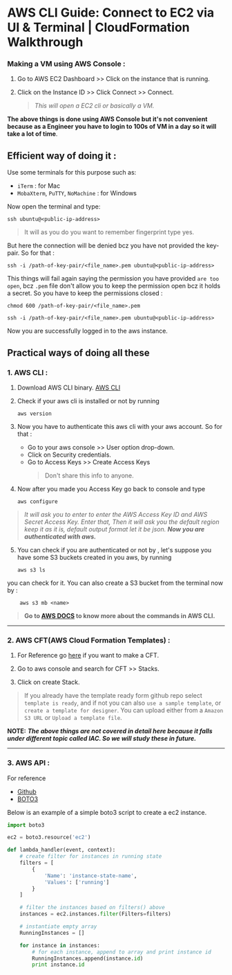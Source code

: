 # AWS CLI Guide: Connect to EC2 via UI & Terminal | CloudFormation Walkthrough

### Making a VM using AWS Console :

1. Go to AWS EC2 Dashboard >> Click on the instance that is running.

2. Click on the Instance ID >> Click Connect >> Connect.

   > _This will open a EC2 cli or basically a VM._

**The above things is done using AWS Console but it's not convenient because as a Engineer you have to login to 100s of VM in a day so it will take a lot of time**.

## Efficient way of doing it :

Use some terminals for this purpose such as:

- `iTerm` : for Mac
- `MobaXterm`, `PuTTY`, `NoMachine` : for Windows

Now open the terminal and type:

```shell
ssh ubuntu@<public-ip-address>
```

> It will as you do you want to remember fingerprint type yes.

But here the connection will be denied bcz you have not provided the key-pair. So for that :

```shell
ssh -i /path-of-key-pair/<file_name>.pem ubuntu@<public-ip-address>
```

This things will fail again saying the permission you have provided `are too open`, bcz `.pem` file don't allow you to keep the permission open bcz it holds a secret. So you have to keep the permissions closed :

```shell
chmod 600 /path-of-key-pair/<file_name>.pem

ssh -i /path-of-key-pair/<file_name>.pem ubuntu@<public-ip-address>
```

Now you are successfully logged in to the aws instance.

## Practical ways of doing all these

### 1. AWS CLI :

1. Download AWS CLI binary. [AWS CLI](https://aws.amazon.com/cli/)

2. Check if your aws cli is installed or not by running

    ```shell
    aws version
    ```

3. Now you have to authenticate this aws cli with your aws account. So for that :

   - Go to your aws console >> User option drop-down.
   - Click on Security credentials.
   - Go to Access Keys >> Create Access Keys
     > Don't share this info to anyone.

4. Now after you made you Access Key go back to console and type

    ```shell
    aws configure
    ```

> _It will ask you to enter to enter the AWS Access Key ID and AWS Secret Access Key. Enter that, Then it will ask you the default region keep it as it is, default output format let it be json._ **_Now you are authenticated with aws._**

5. You can check if you are authenticated or not by , let's suppose you have some S3 buckets created in you aws, by running

    ```shell
    aws s3 ls
    ```

you can check for it. You can also create a S3 bucket from the terminal now by :

```shell
    aws s3 mb <name>
```

> **Go to [AWS DOCS](https://docs.aws.amazon.com/cli/latest/userguide/cli-services-ec2-instances.html) to know more about the commands in AWS CLI.**

---

### 2. AWS CFT(AWS Cloud Formation Templates) :

1. For Reference go [here](https://github.com/aws-cloudformation/aws-cloudformation-templates) if you want to make a CFT.

2. Go to aws console and search for CFT >> Stacks.

3. Click on create Stack.

> If you already have the template ready form github repo select `template is ready`, and if not you can also `use a sample template`, or `create a template for designer`. You can upload either from a `Amazon S3 URL` or `Upload a template file`.

**NOTE:** **_The above things are not covered in detail here because it falls under different topic called IAC. So we will study these in future._**

---

### 3. AWS API :

For reference

- [Github](https://gist.github.com/mda590/679aba60ca03699d5b12a32314debdc0)
- [BOTO3](https://boto3.amazonaws.com/v1/documentation/api/latest/index.html)

Below is an example of a simple boto3 script to create a ec2 instance.

```python
import boto3

ec2 = boto3.resource('ec2')

def lambda_handler(event, context):
    # create filter for instances in running state
    filters = [
        {
            'Name': 'instance-state-name',
            'Values': ['running']
        }
    ]

    # filter the instances based on filters() above
    instances = ec2.instances.filter(Filters=filters)

    # instantiate empty array
    RunningInstances = []

    for instance in instances:
        # for each instance, append to array and print instance id
        RunningInstances.append(instance.id)
        print instance.id
```
